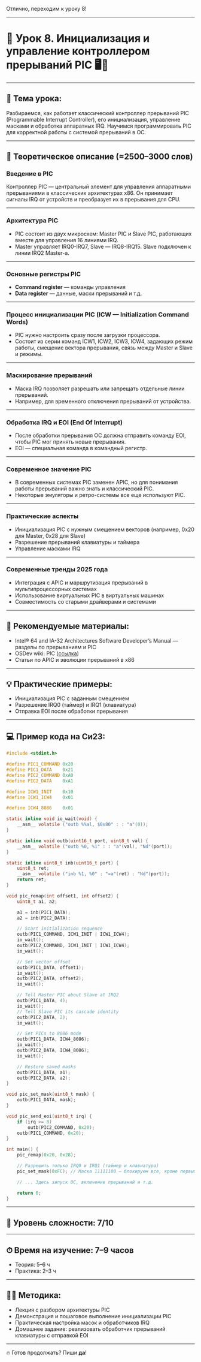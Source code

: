 Отлично, переходим к уроку 8!

---

# 🔹 Урок 8. Инициализация и управление контроллером прерываний PIC 🖥️🔔

---

## 🧩 Тема урока:

Разбираемся, как работает классический контроллер прерываний PIC (Programmable Interrupt Controller), его инициализация, управление масками и обработка аппаратных IRQ. Научимся программировать PIC для корректной работы с системой прерываний в ОС.

---

## 🧠 Теоретическое описание (≈2500–3000 слов)

### Введение в PIC

Контроллер PIC — центральный элемент для управления аппаратными прерываниями в классических архитектурах x86. Он принимает сигналы IRQ от устройств и преобразует их в прерывания для CPU.

---

### Архитектура PIC

* PIC состоит из двух микросхем: Master PIC и Slave PIC, работающих вместе для управления 16 линиями IRQ.
* Master управляет IRQ0-IRQ7, Slave — IRQ8-IRQ15. Slave подключен к линии IRQ2 Master-а.

---

### Основные регистры PIC

* **Command register** — команды управления
* **Data register** — данные, маски прерываний и т.д.

---

### Процесс инициализации PIC (ICW — Initialization Command Words)

* PIC нужно настроить сразу после загрузки процессора.
* Состоит из серии команд ICW1, ICW2, ICW3, ICW4, задающих режим работы, смещение вектора прерывания, связь между Master и Slave и режимы.

---

### Маскирование прерываний

* Маска IRQ позволяет разрешать или запрещать отдельные линии прерываний.
* Например, для временного отключения прерываний от устройства.

---

### Обработка IRQ и EOI (End Of Interrupt)

* После обработки прерывания ОС должна отправить команду EOI, чтобы PIC мог принять новые прерывания.
* EOI — специальная команда в командный регистр.

---

### Современное значение PIC

* В современных системах PIC заменен APIC, но для понимания работы прерываний важно знать и классический PIC.
* Некоторые эмуляторы и ретро-системы все еще используют PIC.

---

### Практические аспекты

* Инициализация PIC с нужным смещением векторов (например, 0x20 для Master, 0x28 для Slave)
* Разрешение прерываний клавиатуры и таймера
* Управление масками IRQ

---

### Современные тренды 2025 года

* Интеграция с APIC и маршрутизация прерываний в мультипроцессорных системах
* Использование виртуальных PIC в виртуальных машинах
* Совместимость со старыми драйверами и системами

---

## 📘 Рекомендуемые материалы:

* Intel® 64 and IA-32 Architectures Software Developer’s Manual — разделы по прерываниям и PIC
* OSDev wiki: PIC ([ссылка](https://wiki.osdev.org/8259_PIC))
* Статьи по APIC и эволюции прерываний в x86

---

## 💡 Практические примеры:

* Инициализация PIC с заданным смещением
* Разрешение IRQ0 (таймер) и IRQ1 (клавиатура)
* Отправка EOI после обработки прерывания

---

## 💻 Пример кода на Си23:

```c
#include <stdint.h>

#define PIC1_COMMAND 0x20
#define PIC1_DATA    0x21
#define PIC2_COMMAND 0xA0
#define PIC2_DATA    0xA1

#define ICW1_INIT    0x10
#define ICW1_ICW4    0x01

#define ICW4_8086    0x01

static inline void io_wait(void) {
    __asm__ volatile ("outb %%al, $0x80" : : "a"(0));
}

static inline void outb(uint16_t port, uint8_t val) {
    __asm__ volatile ("outb %0, %1" : : "a"(val), "Nd"(port));
}

static inline uint8_t inb(uint16_t port) {
    uint8_t ret;
    __asm__ volatile ("inb %1, %0" : "=a"(ret) : "Nd"(port));
    return ret;
}

void pic_remap(int offset1, int offset2) {
    uint8_t a1, a2;

    a1 = inb(PIC1_DATA);
    a2 = inb(PIC2_DATA);

    // Start initialization sequence
    outb(PIC1_COMMAND, ICW1_INIT | ICW1_ICW4);
    io_wait();
    outb(PIC2_COMMAND, ICW1_INIT | ICW1_ICW4);
    io_wait();

    // Set vector offset
    outb(PIC1_DATA, offset1);
    io_wait();
    outb(PIC2_DATA, offset2);
    io_wait();

    // Tell Master PIC about Slave at IRQ2
    outb(PIC1_DATA, 4);
    io_wait();
    // Tell Slave PIC its cascade identity
    outb(PIC2_DATA, 2);
    io_wait();

    // Set PICs to 8086 mode
    outb(PIC1_DATA, ICW4_8086);
    io_wait();
    outb(PIC2_DATA, ICW4_8086);
    io_wait();

    // Restore saved masks
    outb(PIC1_DATA, a1);
    outb(PIC2_DATA, a2);
}

void pic_set_mask(uint8_t mask) {
    outb(PIC1_DATA, mask);
}

void pic_send_eoi(uint8_t irq) {
    if (irq >= 8)
        outb(PIC2_COMMAND, 0x20);
    outb(PIC1_COMMAND, 0x20);
}

int main() {
    pic_remap(0x20, 0x28);

    // Разрешить только IRQ0 и IRQ1 (таймер и клавиатура)
    pic_set_mask(0xFC); // Маска 11111100 — блокируем все, кроме первых двух

    // ... Здесь запуск ОС, включение прерываний и т.д.

    return 0;
}
```

---

## 🧠 Уровень сложности: 7/10

---

## ⏱ Время на изучение: 7–9 часов

* Теория: 5–6 ч
* Практика: 2–3 ч

---

## 🧑‍🏫 Методика:

* Лекция с разбором архитектуры PIC
* Демонстрация и пошаговое выполнение инициализации PIC
* Практическая настройка масок и обработчиков IRQ
* Домашнее задание: реализовать обработчик прерываний клавиатуры с отправкой EOI

---

🔥 Готов продолжать? Пиши **да**!
